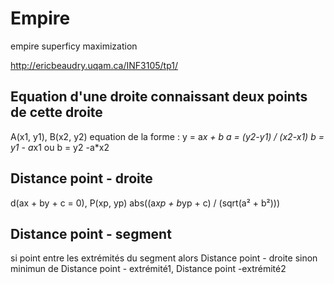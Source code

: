 # Empire
empire superficy maximization

http://ericbeaudry.uqam.ca/INF3105/tp1/

## Equation d'une droite connaissant deux points de cette droite
A(x1, y1), B(x2, y2)
equation de la forme : y = a*x + b
a = (y2-y1) / (x2-x1)
b = y1 - a*x1 ou b = y2 -a*x2

## Distance point - droite
d(ax + by + c = 0), P(xp, yp)
abs((a*xp + b*yp + c) / (sqrt(a² + b²)))

## Distance point - segment
si point entre les extrémités du segment alors Distance point - droite
sinon minimun de Distance point - extrémité1, Distance point -extrémité2
